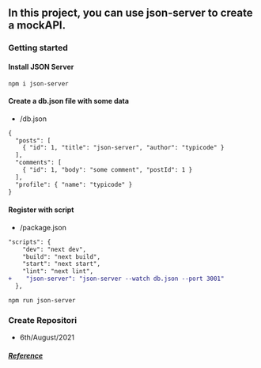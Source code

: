 ## In this project, you can use json-server to create a mockAPI.

### Getting started

#### Install JSON Server

`npm i json-server`

#### Create a db.json file with some data

- /db.json

```diff
{
  "posts": [
    { "id": 1, "title": "json-server", "author": "typicode" }
  ],
  "comments": [
    { "id": 1, "body": "some comment", "postId": 1 }
  ],
  "profile": { "name": "typicode" }
}
```

#### Register with script

- /package.json

```diff
"scripts": {
    "dev": "next dev",
    "build": "next build",
    "start": "next start",
    "lint": "next lint",
+    "json-server": "json-server --watch db.json --port 3001"
  },
```

`npm run json-server`

### Create Repositori

- 6th/August/2021

##### [Reference](https://www.youtube.com/watch?v=y0kPrFjfggk&t=16s)
